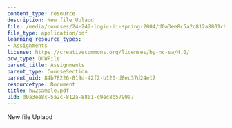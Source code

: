 ```yaml
---
content_type: resource
description: New file Uplaod
file: /media/courses/24-242-logic-ii-spring-2004/d0a3ee8c5a2c812a8801c9ec8b5799a7_hw2sample.pdf
file_type: application/pdf
learning_resource_types:
- Assignments
license: https://creativecommons.org/licenses/by-nc-sa/4.0/
ocw_type: OCWFile
parent_title: Assignments
parent_type: CourseSection
parent_uid: 84b78226-819d-42f2-b120-d8ec37d24e17
resourcetype: Document
title: hw2sample.pdf
uid: d0a3ee8c-5a2c-812a-8801-c9ec8b5799a7
---
```

New file Uplaod